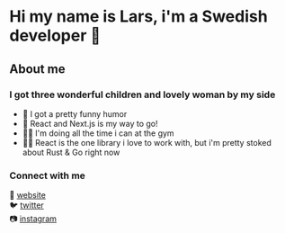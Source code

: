 ﻿# Hi my name is Lars, i'm a Swedish developer 👋

## About me

### I got three wonderful children and lovely woman by my side

- 💩 I got a pretty funny humor
- 💾 React and Next.js is my way to go!
- 🏋️‍♂️ I'm doing all the time i can at the gym
- 👨‍💻 React is the one library i love to work with, but i'm pretty stoked about Rust & Go right now

### Connect with me

🎉  [website]  
🐦  [twitter]  
📷  [instagram]

[website]: https://rellow.se
[instagram]: https://www.instagram.com/devpaps/
[twitter]: https://twitter.com/devpaps
